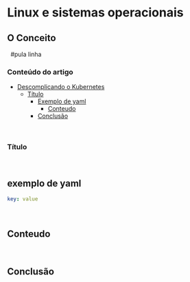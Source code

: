# Linux e sistemas operacionais

## O Conceito

&nbsp; #pula linha

### Conteúdo do artigo

- [Descomplicando o Kubernetes](#descomplicando-o-kubernetes)
  - [Título](#título)
    - [Exemplo de yaml](#exemplo-de-yaml)
      - [Conteudo](#conteudo)
    - [Conclusão](#conclusao)

&nbsp;

### Título

&nbsp;

## exemplo de yaml

```yaml
key: value
```

&nbsp;

## Conteudo

&nbsp;


## Conclusão

&nbsp;
